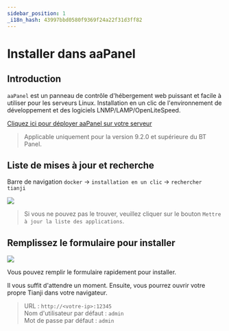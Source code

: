 ```yaml
---
sidebar_position: 1
_i18n_hash: 43997bbd0580f9369f24a22f31d3ff82
---
```

# Installer dans aaPanel

## Introduction

`aaPanel` est un panneau de contrôle d'hébergement web puissant et facile à utiliser pour les serveurs Linux. Installation en un clic de l'environnement de développement et des logiciels LNMP/LAMP/OpenLiteSpeed.

[Cliquez ici pour déployer aaPanel sur votre serveur](https://www.aapanel.com/new/download.html?r=dk_tianji)

> Applicable uniquement pour la version 9.2.0 et supérieure du BT Panel.

## Liste de mises à jour et recherche

Barre de navigation `docker` -> `installation en un clic` -> `rechercher tianji`

![](/img/docs/aapanel/1.png)

> Si vous ne pouvez pas le trouver, veuillez cliquer sur le bouton `Mettre à jour la liste des applications`.

## Remplissez le formulaire pour installer

![](/img/docs/aapanel/2.png)

Vous pouvez remplir le formulaire rapidement pour installer.

Il vous suffit d'attendre un moment. Ensuite, vous pourrez ouvrir votre propre Tianji dans votre navigateur.

> URL : `http://<votre-ip>:12345`  
> Nom d'utilisateur par défaut : `admin`  
> Mot de passe par défaut : `admin`  
